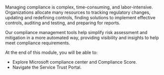 Managing compliance is complex, time-consuming, and labor-intensive. Organizations allocate many resources to tracking regulatory changes, updating and redefining controls, finding solutions to implement effective controls, auditing and testing, and preparing for reports.

Our compliance management tools help simplify risk assessment and mitigation in a more automated way, providing visibility and insights to help meet compliance requirements.

At the end of this module, you will be able to:

- Explore Microsoft compliance center and Compliance Score.
- Navigate the Service Trust Portal.
